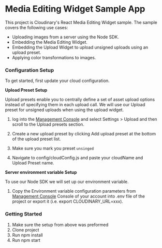 # Media Editing Widget Sample App

This project is Cloudinary's React Media Editing Widget sample.
The sample covers the following use cases:

* Uploading images from a server using the Node SDK.
* Embedding the Media Editing Widget.
* Embedding the Upload Widget to upload unsigned uploads using an upload preset.
* Applying color transformations to images.

### Configuration Setup
To get started, first update your cloud configuration.

**Upload Preset Setup**

Upload presets enable you to centrally define a set of asset upload options
instead of specifying them in each upload call. We will use our Upload preset
for unsigned uploads when using the upload widget.

1. log into the [Management Console](https://cloudinary.com/console) and select Settings > Upload and then scroll 
to the Upload presets section.

2. Create a new upload preset by clicking Add upload preset at the bottom of the upload preset list.

3. Make sure you mark you preset `unsinged`

4. Navigate to config/cloudConfig.js and paste your cloudName and Upload Preset name.

**Server environment variable Setup**

To use our Node SDK we will set up our environment variable.

1. Copy the Environment variable configuration parameters 
from [Management Console](https://cloudinary.com/console) Console of your account 
into .env file of the project or export it (i.e. export CLOUDINARY_URL=xxx).
 
### Getting Started

1. Make sure the setup from above was preformed
2. Clone project
3. Run npm install
4. Run npm start 
